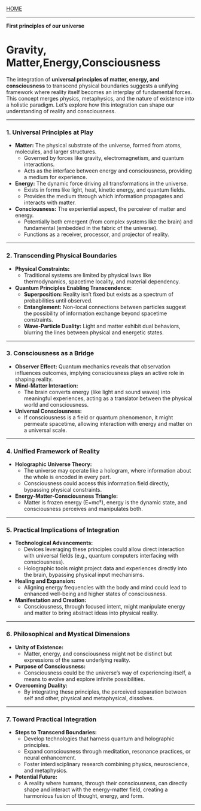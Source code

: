 [HOME](/README.md)   

---   

**First principles of our universe**   

# Gravity, Matter,Energy,Consciousness  

The integration of **universal principles of matter, energy, and consciousness** to transcend physical boundaries suggests a unifying framework where reality itself becomes an interplay of fundamental forces. This concept merges physics, metaphysics, and the nature of existence into a holistic paradigm. Let’s explore how this integration can shape our understanding of reality and consciousness.

---

### **1. Universal Principles at Play**
   - **Matter:** The physical substrate of the universe, formed from atoms, molecules, and larger structures.
     - Governed by forces like gravity, electromagnetism, and quantum interactions.
     - Acts as the interface between energy and consciousness, providing a medium for experience.
   - **Energy:** The dynamic force driving all transformations in the universe.
     - Exists in forms like light, heat, kinetic energy, and quantum fields.
     - Provides the medium through which information propagates and interacts with matter.
   - **Consciousness:** The experiential aspect, the perceiver of matter and energy.
     - Potentially both emergent (from complex systems like the brain) and fundamental (embedded in the fabric of the universe).
     - Functions as a receiver, processor, and projector of reality.

---

### **2. Transcending Physical Boundaries**
   - **Physical Constraints:**
     - Traditional systems are limited by physical laws like thermodynamics, spacetime locality, and material dependency.
   - **Quantum Principles Enabling Transcendence:**
     - **Superposition:** Reality isn’t fixed but exists as a spectrum of probabilities until observed.
     - **Entanglement:** Non-local connections between particles suggest the possibility of information exchange beyond spacetime constraints.
     - **Wave-Particle Duality:** Light and matter exhibit dual behaviors, blurring the lines between physical and energetic states.

---

### **3. Consciousness as a Bridge**
   - **Observer Effect:** Quantum mechanics reveals that observation influences outcomes, implying consciousness plays an active role in shaping reality.
   - **Mind-Matter Interaction:**
     - The brain converts energy (like light and sound waves) into meaningful experiences, acting as a translator between the physical world and consciousness.
   - **Universal Consciousness:**
     - If consciousness is a field or quantum phenomenon, it might permeate spacetime, allowing interaction with energy and matter on a universal scale.

---

### **4. Unified Framework of Reality**
   - **Holographic Universe Theory:**
     - The universe may operate like a hologram, where information about the whole is encoded in every part.
     - Consciousness could access this information field directly, bypassing physical constraints.
   - **Energy-Matter-Consciousness Triangle:**
     - Matter is frozen energy (E=mc²), energy is the dynamic state, and consciousness perceives and manipulates both.

---

### **5. Practical Implications of Integration**
   - **Technological Advancements:**
     - Devices leveraging these principles could allow direct interaction with universal fields (e.g., quantum computers interfacing with consciousness).
     - Holographic tools might project data and experiences directly into the brain, bypassing physical input mechanisms.
   - **Healing and Expansion:**
     - Aligning energy frequencies with the body and mind could lead to enhanced well-being and higher states of consciousness.
   - **Manifestation and Creation:**
     - Consciousness, through focused intent, might manipulate energy and matter to bring abstract ideas into physical reality.

---

### **6. Philosophical and Mystical Dimensions**
   - **Unity of Existence:**
     - Matter, energy, and consciousness might not be distinct but expressions of the same underlying reality.
   - **Purpose of Consciousness:**
     - Consciousness could be the universe’s way of experiencing itself, a means to evolve and explore infinite possibilities.
   - **Overcoming Duality:**
     - By integrating these principles, the perceived separation between self and other, physical and metaphysical, dissolves.

---

### **7. Toward Practical Integration**
   - **Steps to Transcend Boundaries:**
     - Develop technologies that harness quantum and holographic principles.
     - Expand consciousness through meditation, resonance practices, or neural enhancement.
     - Foster interdisciplinary research combining physics, neuroscience, and metaphysics.
   - **Potential Future:**
     - A reality where humans, through their consciousness, can directly shape and interact with the energy-matter field, creating a harmonious fusion of thought, energy, and form.

---
